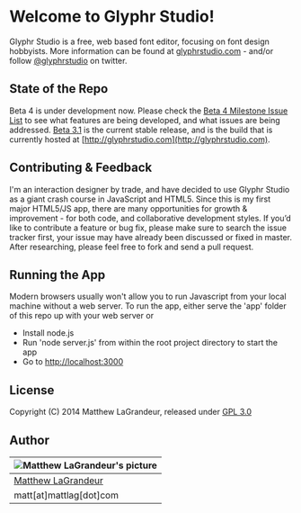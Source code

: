 # Welcome to Glyphr Studio!
Glyphr Studio is a free, web based font editor, focusing on font design hobbyists.
More information can be found at [glyphrstudio.com](http://glyphrstudio.com) - and/or follow [@glyphrstudio](https://twitter.com/glyphrstudio) on twitter.

## State of the Repo
Beta 4 is under development now.  Please check the [Beta 4 Milestone Issue List](https://github.com/mattlag/GLYPHR/issues?milestone=3&state=open) to see what features are being developed, and what issues are being addressed.
[Beta 3.1](https://github.com/mattlag/GLYPHR/releases/tag/v0.3.1.dev) is the current stable release, and is the build that is currently hosted at [http://glyphrstudio.com](http://glyphrstudio.com).

## Contributing & Feedback
I'm an interaction designer by trade, and have decided to use Glyphr Studio as a giant crash course in JavaScript and HTML5.  Since this is my first major HTML5/JS app, there are many opportunities for growth & improvement - for both code, and collaborative development styles.
If you’d like to contribute a feature or bug fix, please make sure to search the issue tracker first, your issue may have already been discussed or fixed in master.  After researching, please feel free to fork and send a pull request.

## Running the App
Modern browsers usually won't allow you to run Javascript from your local machine without a web server. To run the app, either serve the 'app' folder of this repo up with your web server or

* Install node.js
* Run 'node server.js' from within the root project directory to start the app
* Go to [http://localhost:3000](http://localhost:3000)


## License
Copyright (C) 2014 Matthew LaGrandeur, released under [GPL 3.0](https://github.com/mattlag/GLYPHR/blob/master/_LICENSE-gpl-3.0.txt)

## Author
| ![Matthew LaGrandeur's picture](https://1.gravatar.com/avatar/f6f7b963adc54db7e713d7bd5f4903ec?s=70) |
|---|
| [Matthew LaGrandeur](http://mattlag.com/) |
| matt[at]mattlag[dot]com |



